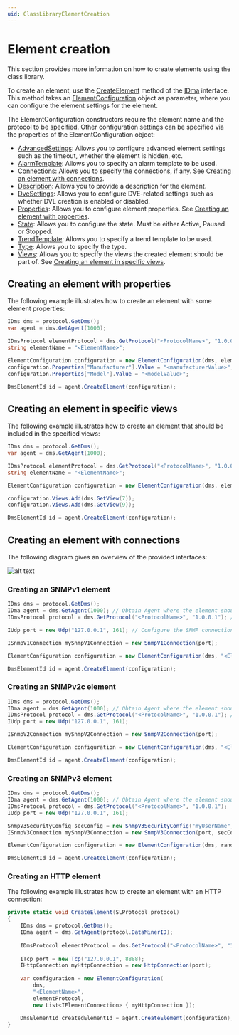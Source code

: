 ```yaml
---
uid: ClassLibraryElementCreation
---
```


# Element creation

This section provides more information on how to create elements using the class library.

To create an element, use the [CreateElement](xref:Skyline.DataMiner.Core.DataMinerSystem.Common.IDma.CreateElement(Skyline.DataMiner.Core.DataMinerSystem.Common.ElementConfiguration)) method of the [IDma](xref:Skyline.DataMiner.Core.DataMinerSystem.Common.IDma) interface.
This method takes an [ElementConfiguration](xref:Skyline.DataMiner.Core.DataMinerSystem.Common.ElementConfiguration) object as parameter, where you can configure the element settings for the element.

The ElementConfiguration constructors require the element name and the protocol to be specified.
Other configuration settings can be specified via the properties of the ElementConfiguration object:

- [AdvancedSettings](xref:Skyline.DataMiner.Core.DataMinerSystem.Common.ElementConfiguration.AdvancedSettings): Allows you to configure advanced element settings such as the timeout, whether the element is hidden, etc.
- [AlarmTemplate](xref:Skyline.DataMiner.Core.DataMinerSystem.Common.ElementConfiguration.AlarmTemplate): Allows you to specify an alarm template to be used.
- [Connections](xref:Skyline.DataMiner.Core.DataMinerSystem.Common.ElementConfiguration.Connections): Allows you to specify the connections, if any. See [Creating an element with connections](xref:ClassLibraryElementCreation#creating-an-element-with-connections).
- [Description](xref:Skyline.DataMiner.Core.DataMinerSystem.Common.ElementConfiguration.Description): Allows you to provide a description for the element.
- [DveSettings](xref:Skyline.DataMiner.Core.DataMinerSystem.Common.ElementConfiguration.DveSettings): Allows you to configure DVE-related settings such as whether DVE creation is enabled or disabled.
- [Properties](xref:Skyline.DataMiner.Core.DataMinerSystem.Common.ElementConfiguration.Properties): Allows you to configure element properties. See [Creating an element with properties](xref:ClassLibraryElementCreation#creating-an-element-with-properties).
- [State](xref:Skyline.DataMiner.Core.DataMinerSystem.Common.ElementConfiguration.State): Allows you to configure the state. Must be either Active, Paused or Stopped.
- [TrendTemplate](xref:Skyline.DataMiner.Core.DataMinerSystem.Common.ElementConfiguration.TrendTemplate): Allows you to specify a trend template to be used.
- [Type](xref:Skyline.DataMiner.Core.DataMinerSystem.Common.ElementConfiguration.Type): Allows you to specify the type.
- [Views](xref:Skyline.DataMiner.Core.DataMinerSystem.Common.ElementConfiguration.Views): Allows you to specify the views the created element should be part of. See [Creating an element in specific views](xref:ClassLibraryElementCreation#creating-an-element-in-specific-views).

## Creating an element with properties

The following example illustrates how to create an element with some element properties:

```csharp
IDms dms = protocol.GetDms();
var agent = dms.GetAgent(1000);

IDmsProtocol elementProtocol = dms.GetProtocol("<ProtocolName>", "1.0.0.1");
string elementName = "<ElementName>";

ElementConfiguration configuration = new ElementConfiguration(dms, elementName, elementProtocol);
configuration.Properties["Manufacturer"].Value = "<manufacturerValue>";
configuration.Properties["Model"].Value = "<modelValue>";

DmsElementId id = agent.CreateElement(configuration);
```

## Creating an element in specific views

The following example illustrates how to create an element that should be included in the specified views:

```csharp
IDms dms = protocol.GetDms();
var agent = dms.GetAgent(1000);

IDmsProtocol elementProtocol = dms.GetProtocol("<ProtocolName>", "1.0.0.1");
string elementName = "<ElementName>";

ElementConfiguration configuration = new ElementConfiguration(dms, elementName, elementProtocol);

configuration.Views.Add(dms.GetView(7));
configuration.Views.Add(dms.GetView(9));

DmsElementId id = agent.CreateElement(configuration);
```

## Creating an element with connections

The following diagram gives an overview of the provided interfaces:

![alt text](../../images/classlibrary1205_1.png "Connections class diagram")

### Creating an SNMPv1 element

```csharp
IDms dms = protocol.GetDms();
IDma agent = dms.GetAgent(1000); // Obtain Agent where the element should be created.
IDmsProtocol protocol = dms.GetProtocol("<ProtocolName>", "1.0.0.1"); // Specify the protocol the element will run.

IUdp port = new Udp("127.0.0.1", 161); // Configure the SNMP connection.

ISnmpV1Connection mySnmpV1Connection = new SnmpV1Connection(port);

ElementConfiguration configuration = new ElementConfiguration(dms, "<ElementName>", protocol, new List<IElementConnection> { mySnmpV1Connection });

DmsElementId id = agent.CreateElement(configuration);
```

### Creating an SNMPv2c element

```csharp
IDms dms = protocol.GetDms();
IDma agent = dms.GetAgent(1000); // Obtain Agent where the element should be created.
IDmsProtocol protocol = dms.GetProtocol("<ProtocolName>", "1.0.0.1"); // Specify the protocol
IUdp port = new Udp("127.0.0.1", 161);

ISnmpV2Connection mySnmpV2Connection = new SnmpV2Connection(port);

ElementConfiguration configuration = new ElementConfiguration(dms, "<ElementName>", protocol, new List<IElementConnection> { mySnmpV2Connection });

DmsElementId id = agent.CreateElement(configuration);
```

### Creating an SNMPv3 element

```csharp
IDms dms = protocol.GetDms();
IDma agent = dms.GetAgent(1000); // Obtain Agent where the element should be created.
IDmsProtocol protocol = dms.GetProtocol("<ProtocolName>", "1.0.0.1");
IUdp port = new Udp("127.0.0.1", 161);

SnmpV3SecurityConfig secConfig = new SnmpV3SecurityConfig("myUserName", "myAuthKey", SnmpV3AuthenticationAlgorithm.Md5, "myEncryptionKey", SnmpV3EncryptionAlgorithm.Aes128);
ISnmpV3Connection mySnmpV3Connection = new SnmpV3Connection(port, secConfig);

ElementConfiguration configuration = new ElementConfiguration(dms, randomizedElementName, protocol, new List<IElementConnection> { mySnmpV3Connection });

DmsElementId id = agent.CreateElement(configuration);
```

### Creating an HTTP element

The following example illustrates how to create an element with an HTTP connection:

```csharp
private static void CreateElement(SLProtocol protocol)
{
    IDms dms = protocol.GetDms();
    IDma agent = dms.GetAgent(protocol.DataMinerID);
    
    IDmsProtocol elementProtocol = dms.GetProtocol("<ProtocolName>", "1.0.0.1");
    
    ITcp port = new Tcp("127.0.0.1", 8888);
    IHttpConnection myHttpConnection = new HttpConnection(port);
    
    var configuration = new ElementConfiguration(
        dms,
        "<ElementName>",
        elementProtocol,
        new List<IElementConnection> { myHttpConnection });
    
    DmsElementId createdElementId = agent.CreateElement(configuration);
}
```
